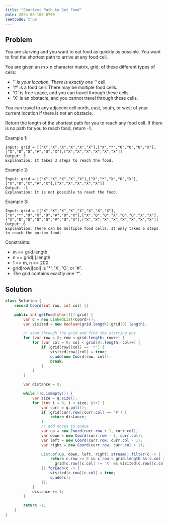 ```yaml
---
title: "Shortest Path to Get Food"
date: 2024-08-10Z-0700
leetcode: true
---
```


## Problem

You are starving and you want to eat food as quickly as possible. You want to find the shortest path to arrive at any food cell.

You are given an m x n character matrix, grid, of these different types of cells:

- '_' is your location. There is exactly one '_' cell.
- '#' is a food cell. There may be multiple food cells.
- 'O' is free space, and you can travel through these cells.
- 'X' is an obstacle, and you cannot travel through these cells.

You can travel to any adjacent cell north, east, south, or west of your current location if there is not an obstacle.

Return the length of the shortest path for you to reach any food cell. If there is no path for you to reach food, return -1.

Example 1:

```text
Input: grid = [["X","X","X","X","X","X"],["X","*","O","O","O","X"],["X","O","O","#","O","X"],["X","X","X","X","X","X"]]
Output: 3
Explanation: It takes 3 steps to reach the food.
```

Example 2:

```text
Input: grid = [["X","X","X","X","X"],["X","*","X","O","X"],["X","O","X","#","X"],["X","X","X","X","X"]]
Output: -1
Explanation: It is not possible to reach the food.
```

Example 3:

```text
Input: grid = [["X","X","X","X","X","X","X","X"],["X","*","O","X","O","#","O","X"],["X","O","O","X","O","O","X","X"],["X","O","O","O","O","#","O","X"],["X","X","X","X","X","X","X","X"]]
Output: 6
Explanation: There can be multiple food cells. It only takes 6 steps to reach the bottom food.
```

Constraints:

- m == grid.length
- n == grid[i].length
- 1 <= m, n <= 200
- grid\[row][col] is '\*', 'X', 'O', or '#'.
- The grid contains exactly one '\*'.

## Solution

```java
class Solution {
    record Coord(int row, int col) {}

    public int getFood(char[][] grid) {
        var q = new LinkedList<Coord>();
        var visited = new boolean[grid.length][grid[0].length];

        // scan through the grid and find the starting pos
        for (var row = 0; row < grid.length; row++) {
            for (var col = 0; col < grid[0].length; col++) {
                if (grid[row][col] == '*') {
                    visited[row][col] = true;
                    q.add(new Coord(row, col));
                    break;
                }
            }
        }

        var distance = 0;

        while (!q.isEmpty()) {
            var size = q.size();
            for (int i = 0; i < size; i++) {
                var curr = q.poll();
                if (grid[curr.row][curr.col] == '#') {
                    return distance;
                }
                // add moves to queue
                var up = new Coord(curr.row + 1, curr.col);
                var down = new Coord(curr.row - 1, curr.col);
                var left = new Coord(curr.row, curr.col - 1);
                var right = new Coord(curr.row, curr.col + 1);

                List.of(up, down, left, right).stream().filter(c -> {
                    return c.row >= 0 && c.row < grid.length && c.col >= 0 && c.col < grid[0].length &&
                      grid[c.row][c.col] != 'X' && visited[c.row][c.col] == false;
                }).forEach(c -> {
                    visited[c.row][c.col] = true;
                    q.add(c);
                });
            }
            distance += 1;
        }

        return -1;
    }
}
```
